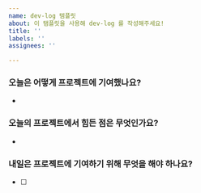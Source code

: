 ```yaml
---
name: dev-log 템플릿
about: 이 탬플릿을 사용해 dev-log 를 작성해주세요!
title: ''
labels: ''
assignees: ''

---
```


### **오늘은 어떻게 프로젝트에 기여했나요?**

- 

### **오늘의 프로젝트에서 힘든 점은 무엇인가요?**

- 

### **내일은 프로젝트에 기여하기 위해 무엇을 해야 하나요?**

- [ ]

